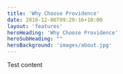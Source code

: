 ```yaml
---
title: 'Why Choose Providence'
date: 2018-12-06T09:29:16+10:00
layout: 'features'
heroHeading: 'Why Choose Providence'
heroSubHeading: ""
heroBackground: 'images/about.jpg'
---
```


Test content